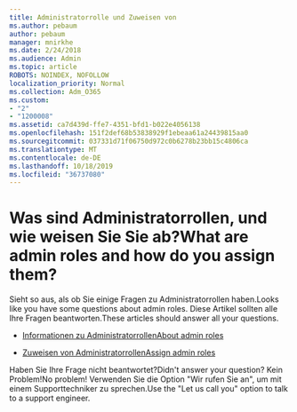 ```yaml
---
title: Administratorrolle und Zuweisen von
ms.author: pebaum
author: pebaum
manager: mnirkhe
ms.date: 2/24/2018
ms.audience: Admin
ms.topic: article
ROBOTS: NOINDEX, NOFOLLOW
localization_priority: Normal
ms.collection: Adm_O365
ms.custom:
- "2"
- "1200008"
ms.assetid: ca7d439d-ffe7-4351-bfd1-b022e4056138
ms.openlocfilehash: 151f2def68b53838929f1ebeaa61a24439815aa0
ms.sourcegitcommit: 037331d71f06750d972c0b6278b23bb15c4806ca
ms.translationtype: MT
ms.contentlocale: de-DE
ms.lasthandoff: 10/18/2019
ms.locfileid: "36737080"
---
```

# <a name="what-are-admin-roles-and-how-do-you-assign-them"></a><span data-ttu-id="9c9e4-102">Was sind Administratorrollen, und wie weisen Sie Sie ab?</span><span class="sxs-lookup"><span data-stu-id="9c9e4-102">What are admin roles and how do you assign them?</span></span>

<span data-ttu-id="9c9e4-103">Sieht so aus, als ob Sie einige Fragen zu Administratorrollen haben.</span><span class="sxs-lookup"><span data-stu-id="9c9e4-103">Looks like you have some questions about admin roles.</span></span> <span data-ttu-id="9c9e4-104">Diese Artikel sollten alle Ihre Fragen beantworten.</span><span class="sxs-lookup"><span data-stu-id="9c9e4-104">These articles should answer all your questions.</span></span>
  
- [<span data-ttu-id="9c9e4-105">Informationen zu Administratorrollen</span><span class="sxs-lookup"><span data-stu-id="9c9e4-105">About admin roles</span></span>](https://docs.microsoft.com/office365/admin/add-users/about-admin-roles)

- [<span data-ttu-id="9c9e4-106">Zuweisen von Administratorrollen</span><span class="sxs-lookup"><span data-stu-id="9c9e4-106">Assign admin roles</span></span>](https://docs.microsoft.com/office365/admin/add-users/assign-admin-roles)

<span data-ttu-id="9c9e4-107">Haben Sie Ihre Frage nicht beantwortet?</span><span class="sxs-lookup"><span data-stu-id="9c9e4-107">Didn't answer your question?</span></span> <span data-ttu-id="9c9e4-108">Kein Problem!</span><span class="sxs-lookup"><span data-stu-id="9c9e4-108">No problem!</span></span> <span data-ttu-id="9c9e4-109">Verwenden Sie die Option "Wir rufen Sie an", um mit einem Supporttechniker zu sprechen.</span><span class="sxs-lookup"><span data-stu-id="9c9e4-109">Use the "Let us call you" option to talk to a support engineer.</span></span>
  